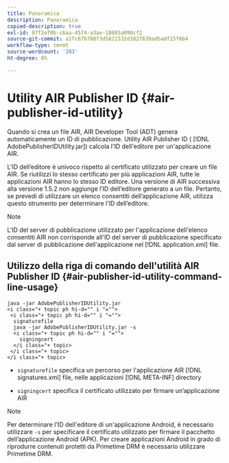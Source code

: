 ```yaml
---
title: Panoramica
description: Panoramica
copied-description: true
exl-id: 07f2ef0b-c6aa-4574-a3ae-18685a090cf2
source-git-commit: a1fc67b708f3d5821532d3827639adbadf15f6b4
workflow-type: tm+mt
source-wordcount: '203'
ht-degree: 0%

---
```


# Utility AIR Publisher ID {#air-publisher-id-utility}

Quando si crea un file AIR, AIR Developer Tool (ADT) genera automaticamente un ID di pubblicazione. Utility AIR Publisher ID ( [!DNL AdobePublisherIDUtility.jar]) calcola l&#39;ID dell&#39;editore per un&#39;applicazione AIR.

L’ID dell’editore è univoco rispetto al certificato utilizzato per creare un file AIR. Se riutilizzi lo stesso certificato per più applicazioni AIR, tutte le applicazioni AIR hanno lo stesso ID editore. Una versione di AIR successiva alla versione 1.5.2 non aggiunge l’ID dell’editore generato a un file. Pertanto, se prevedi di utilizzare un elenco consentiti dell’applicazione AIR, utilizza questo strumento per determinare l’ID dell’editore.

>[!NOTE]
>
>L&#39;ID del server di pubblicazione utilizzato per l&#39;applicazione dell&#39;elenco consentiti AIR non corrisponde all&#39;ID del server di pubblicazione specificato dal server di pubblicazione dell&#39;applicazione nel [!DNL application.xml] file.

## Utilizzo della riga di comando dell&#39;utilità AIR Publisher ID {#air-publisher-id-utility-command-line-usage}

```
java -jar AdobePublisherIDUtility.jar 
<i class="+ topic ph hi-d="" i "="">
 <i class="+ topic ph hi-d="" i "="">
  signaturefile 
  java -jar AdobePublisherIDUtility.jar -s 
  <i class="+ topic ph hi-d="" i "="">
    signingcert
  </i class="+ topic>
 </i class="+ topic>
</i class="+ topic>
```

* `signaturefile` specifica un percorso per l&#39;applicazione AIR [!DNL signatures.xml] file, nelle applicazioni [!DNL META-INF] directory

* `signingcert` specifica il certificato utilizzato per firmare un’applicazione AIR

>[!NOTE]
>
>Per determinare l&#39;ID dell&#39;editore di un&#39;applicazione Android, è necessario utilizzare `-s` per specificare il certificato utilizzato per firmare il pacchetto dell’applicazione Android (APK). Per creare applicazioni Android in grado di riprodurre contenuti protetti da Primetime DRM è necessario utilizzare Primetime DRM.
